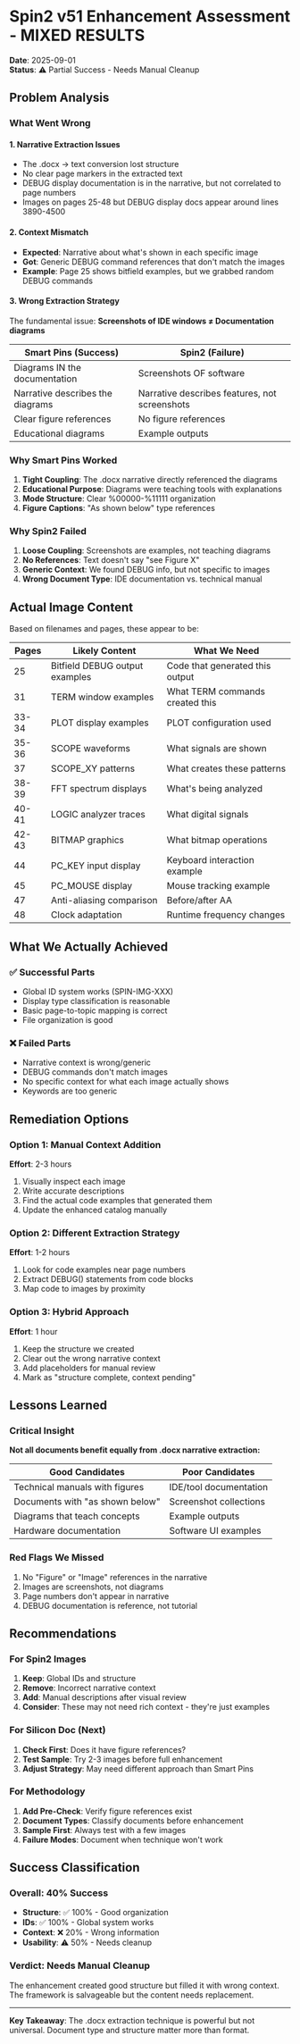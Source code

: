# Spin2 v51 Enhancement Assessment - MIXED RESULTS
**Date**: 2025-09-01  
**Status**: ⚠️ Partial Success - Needs Manual Cleanup

## Problem Analysis

### What Went Wrong

#### 1. **Narrative Extraction Issues**
- The .docx → text conversion lost structure
- No clear page markers in the extracted text
- DEBUG display documentation is in the narrative, but not correlated to page numbers
- Images on pages 25-48 but DEBUG display docs appear around lines 3890-4500

#### 2. **Context Mismatch**
- **Expected**: Narrative about what's shown in each specific image
- **Got**: Generic DEBUG command references that don't match the images
- **Example**: Page 25 shows bitfield examples, but we grabbed random DEBUG commands

#### 3. **Wrong Extraction Strategy**
The fundamental issue: **Screenshots of IDE windows ≠ Documentation diagrams**

| Smart Pins (Success) | Spin2 (Failure) |
|---------------------|-----------------|
| Diagrams IN the documentation | Screenshots OF software |
| Narrative describes the diagrams | Narrative describes features, not screenshots |
| Clear figure references | No figure references |
| Educational diagrams | Example outputs |

### Why Smart Pins Worked

1. **Tight Coupling**: The .docx narrative directly referenced the diagrams
2. **Educational Purpose**: Diagrams were teaching tools with explanations
3. **Mode Structure**: Clear %00000-%11111 organization
4. **Figure Captions**: "As shown below" type references

### Why Spin2 Failed

1. **Loose Coupling**: Screenshots are examples, not teaching diagrams
2. **No References**: Text doesn't say "see Figure X"
3. **Generic Context**: We found DEBUG info, but not specific to images
4. **Wrong Document Type**: IDE documentation vs. technical manual

## Actual Image Content

Based on filenames and pages, these appear to be:

| Pages | Likely Content | What We Need |
|-------|---------------|--------------|
| 25 | Bitfield DEBUG output examples | Code that generated this output |
| 31 | TERM window examples | What TERM commands created this |
| 33-34 | PLOT display examples | PLOT configuration used |
| 35-36 | SCOPE waveforms | What signals are shown |
| 37 | SCOPE_XY patterns | What creates these patterns |
| 38-39 | FFT spectrum displays | What's being analyzed |
| 40-41 | LOGIC analyzer traces | What digital signals |
| 42-43 | BITMAP graphics | What bitmap operations |
| 44 | PC_KEY input display | Keyboard interaction example |
| 45 | PC_MOUSE display | Mouse tracking example |
| 47 | Anti-aliasing comparison | Before/after AA |
| 48 | Clock adaptation | Runtime frequency changes |

## What We Actually Achieved

### ✅ Successful Parts
- Global ID system works (SPIN-IMG-XXX)
- Display type classification is reasonable
- Basic page-to-topic mapping is correct
- File organization is good

### ❌ Failed Parts
- Narrative context is wrong/generic
- DEBUG commands don't match images
- No specific context for what each image actually shows
- Keywords are too generic

## Remediation Options

### Option 1: Manual Context Addition
**Effort**: 2-3 hours
1. Visually inspect each image
2. Write accurate descriptions
3. Find the actual code examples that generated them
4. Update the enhanced catalog manually

### Option 2: Different Extraction Strategy
**Effort**: 1-2 hours
1. Look for code examples near page numbers
2. Extract DEBUG() statements from code blocks
3. Map code to images by proximity

### Option 3: Hybrid Approach
**Effort**: 1 hour
1. Keep the structure we created
2. Clear out the wrong narrative context
3. Add placeholders for manual review
4. Mark as "structure complete, context pending"

## Lessons Learned

### Critical Insight
**Not all documents benefit equally from .docx narrative extraction:**

| Good Candidates | Poor Candidates |
|-----------------|-----------------|
| Technical manuals with figures | IDE/tool documentation |
| Documents with "as shown below" | Screenshot collections |
| Diagrams that teach concepts | Example outputs |
| Hardware documentation | Software UI examples |

### Red Flags We Missed
1. No "Figure" or "Image" references in the narrative
2. Images are screenshots, not diagrams
3. Page numbers don't appear in narrative
4. DEBUG documentation is reference, not tutorial

## Recommendations

### For Spin2 Images
1. **Keep**: Global IDs and structure
2. **Remove**: Incorrect narrative context
3. **Add**: Manual descriptions after visual review
4. **Consider**: These may not need rich context - they're just examples

### For Silicon Doc (Next)
1. **Check First**: Does it have figure references?
2. **Test Sample**: Try 2-3 images before full enhancement
3. **Adjust Strategy**: May need different approach than Smart Pins

### For Methodology
1. **Add Pre-Check**: Verify figure references exist
2. **Document Types**: Classify documents before enhancement
3. **Sample First**: Always test with a few images
4. **Failure Modes**: Document when technique won't work

## Success Classification

### Overall: 40% Success
- **Structure**: ✅ 100% - Good organization
- **IDs**: ✅ 100% - Global system works
- **Context**: ❌ 20% - Wrong information
- **Usability**: ⚠️ 50% - Needs cleanup

### Verdict: **Needs Manual Cleanup**
The enhancement created good structure but filled it with wrong context. The framework is salvageable but the content needs replacement.

---

**Key Takeaway**: The .docx extraction technique is powerful but not universal. Document type and structure matter more than format.